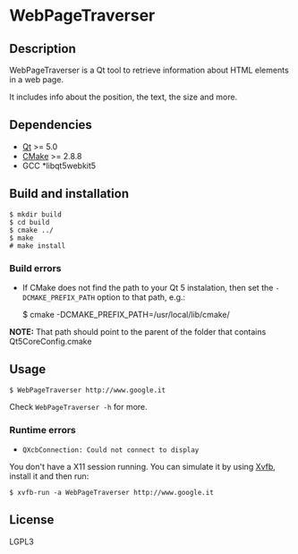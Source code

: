 # WebPageTraverser

## Description

WebPageTraverser is a Qt tool to retrieve information about HTML elements in a web page.

It includes info about the position, the text, the size and more.

## Dependencies

* [Qt](http://qt-project.org/) >= 5.0
* [CMake](http://www.cmake.org/) >= 2.8.8
* GCC
*libqt5webkit5


## Build and installation

    $ mkdir build
    $ cd build
    $ cmake ../
    $ make
    # make install

### Build errors

* If CMake does not find the path to your Qt 5 instalation, then set the `-DCMAKE_PREFIX_PATH` option to that path, e.g.:

    $ cmake -DCMAKE_PREFIX_PATH=/usr/local/lib/cmake/

**NOTE:** That path should point to the parent of the folder that contains Qt5CoreConfig.cmake

## Usage

    $ WebPageTraverser http://www.google.it

Check `WebPageTraverser -h` for more.

### Runtime errors

* `QXcbConnection: Could not connect to display`

You don't have a X11 session running. You can simulate it by using [Xvfb](http://xorg.freedesktop.org), install it and then run:

    $ xvfb-run -a WebPageTraverser http://www.google.it

## License

LGPL3